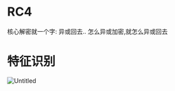 # RC4

核心解密就一个字: 异或回去..
怎么异或加密,就怎么异或回去

# 特征识别

![Untitled](RC4%202696e63c8916488288ee7e06fba61a39/Untitled.png)